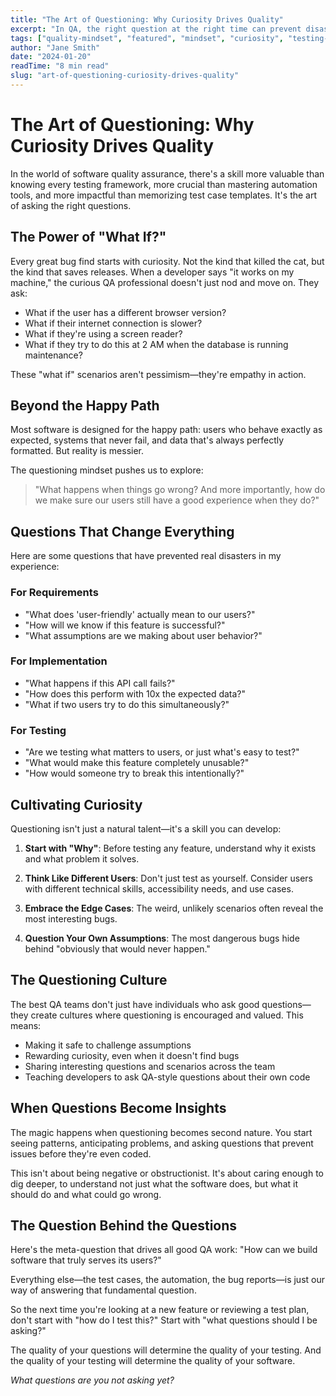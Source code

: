 ```yaml
---
title: "The Art of Questioning: Why Curiosity Drives Quality"
excerpt: "In QA, the right question at the right time can prevent disasters. But how do we cultivate that questioning mindset?"
tags: ["quality-mindset", "featured", "mindset", "curiosity", "testing-strategy"]
author: "Jane Smith"
date: "2024-01-20"
readTime: "8 min read"
slug: "art-of-questioning-curiosity-drives-quality"
---
```


# The Art of Questioning: Why Curiosity Drives Quality

In the world of software quality assurance, there's a skill more valuable than knowing every testing framework, more crucial than mastering automation tools, and more impactful than memorizing test case templates. It's the art of asking the right questions.

## The Power of "What If?"

Every great bug find starts with curiosity. Not the kind that killed the cat, but the kind that saves releases. When a developer says "it works on my machine," the curious QA professional doesn't just nod and move on. They ask:

- What if the user has a different browser version?
- What if their internet connection is slower?
- What if they're using a screen reader?
- What if they try to do this at 2 AM when the database is running maintenance?

These "what if" scenarios aren't pessimism—they're empathy in action.

## Beyond the Happy Path

Most software is designed for the happy path: users who behave exactly as expected, systems that never fail, and data that's always perfectly formatted. But reality is messier.

The questioning mindset pushes us to explore:

> "What happens when things go wrong? And more importantly, how do we make sure our users still have a good experience when they do?"

## Questions That Change Everything

Here are some questions that have prevented real disasters in my experience:

### For Requirements
- "What does 'user-friendly' actually mean to our users?"
- "How will we know if this feature is successful?"
- "What assumptions are we making about user behavior?"

### For Implementation
- "What happens if this API call fails?"
- "How does this perform with 10x the expected data?"
- "What if two users try to do this simultaneously?"

### For Testing
- "Are we testing what matters to users, or just what's easy to test?"
- "What would make this feature completely unusable?"
- "How would someone try to break this intentionally?"

## Cultivating Curiosity

Questioning isn't just a natural talent—it's a skill you can develop:

1. **Start with "Why"**: Before testing any feature, understand why it exists and what problem it solves.

2. **Think Like Different Users**: Don't just test as yourself. Consider users with different technical skills, accessibility needs, and use cases.

3. **Embrace the Edge Cases**: The weird, unlikely scenarios often reveal the most interesting bugs.

4. **Question Your Own Assumptions**: The most dangerous bugs hide behind "obviously that would never happen."

## The Questioning Culture

The best QA teams don't just have individuals who ask good questions—they create cultures where questioning is encouraged and valued. This means:

- Making it safe to challenge assumptions
- Rewarding curiosity, even when it doesn't find bugs
- Sharing interesting questions and scenarios across the team
- Teaching developers to ask QA-style questions about their own code

## When Questions Become Insights

The magic happens when questioning becomes second nature. You start seeing patterns, anticipating problems, and asking questions that prevent issues before they're even coded.

This isn't about being negative or obstructionist. It's about caring enough to dig deeper, to understand not just what the software does, but what it should do and what could go wrong.

## The Question Behind the Questions

Here's the meta-question that drives all good QA work: "How can we build software that truly serves its users?"

Everything else—the test cases, the automation, the bug reports—is just our way of answering that fundamental question.

So the next time you're looking at a new feature or reviewing a test plan, don't start with "how do I test this?" Start with "what questions should I be asking?"

The quality of your questions will determine the quality of your testing. And the quality of your testing will determine the quality of your software.

*What questions are you not asking yet?*